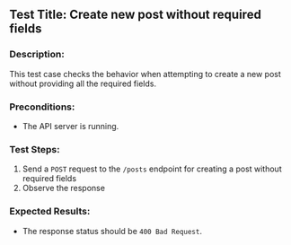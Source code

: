 ## Test Title: Create new post without required fields

### Description:

This test case checks the behavior when attempting to create a new post without providing all the required fields.

### Preconditions:

- The API server is running.

### Test Steps:

1. Send a `POST` request to the `/posts` endpoint for creating a post without required fields
2. Observe the response

### Expected Results:

- The response status should be `400 Bad Request`.

